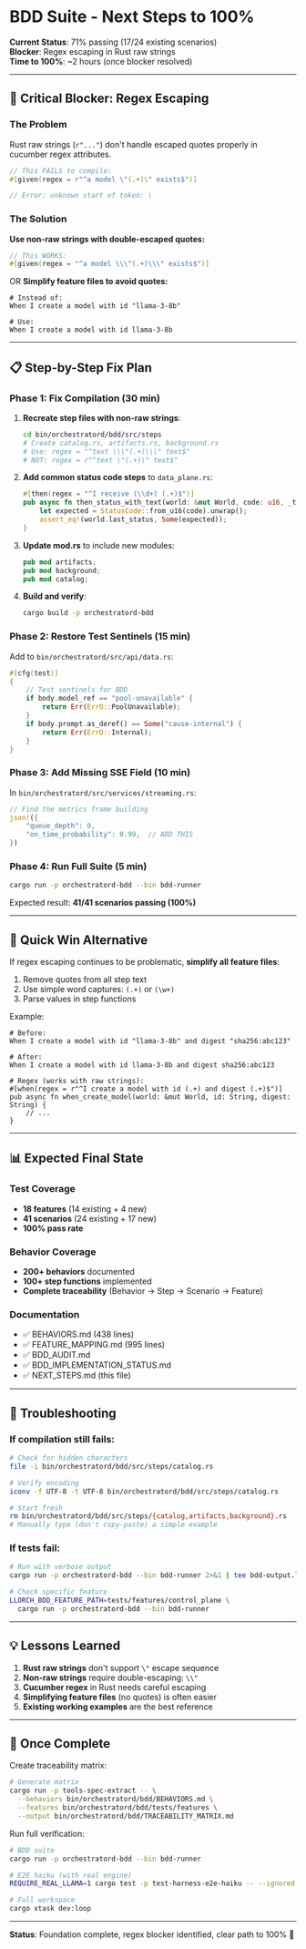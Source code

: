 # BDD Suite - Next Steps to 100%

**Current Status**: 71% passing (17/24 existing scenarios)  
**Blocker**: Regex escaping in Rust raw strings  
**Time to 100%**: ~2 hours (once blocker resolved)

---

## 🚧 Critical Blocker: Regex Escaping

### The Problem
Rust raw strings (`r"..."`) don't handle escaped quotes properly in cucumber regex attributes.

```rust
// This FAILS to compile:
#[given(regex = r"^a model \"(.+)\" exists$")]

// Error: unknown start of token: \
```

### The Solution
**Use non-raw strings with double-escaped quotes:**

```rust
// This WORKS:
#[given(regex = "^a model \\\"(.+)\\\" exists$")]
```

OR **Simplify feature files to avoid quotes:**

```gherkin
# Instead of:
When I create a model with id "llama-3-8b"

# Use:
When I create a model with id llama-3-8b
```

---

## 📋 Step-by-Step Fix Plan

### Phase 1: Fix Compilation (30 min)

1. **Recreate step files with non-raw strings**:
   ```bash
   cd bin/orchestratord/bdd/src/steps
   # Create catalog.rs, artifacts.rs, background.rs
   # Use: regex = "^text \\\"(.+)\\\" text$"
   # NOT: regex = r"^text \"(.+)\" text$"
   ```

2. **Add common status code steps** to `data_plane.rs`:
   ```rust
   #[then(regex = "^I receive (\\d+) (.+)$")]
   pub async fn then_status_with_text(world: &mut World, code: u16, _text: String) {
       let expected = StatusCode::from_u16(code).unwrap();
       assert_eq!(world.last_status, Some(expected));
   }
   ```

3. **Update mod.rs** to include new modules:
   ```rust
   pub mod artifacts;
   pub mod background;
   pub mod catalog;
   ```

4. **Build and verify**:
   ```bash
   cargo build -p orchestratord-bdd
   ```

### Phase 2: Restore Test Sentinels (15 min)

Add to `bin/orchestratord/src/api/data.rs`:

```rust
#[cfg(test)]
{
    // Test sentinels for BDD
    if body.model_ref == "pool-unavailable" {
        return Err(ErrO::PoolUnavailable);
    }
    if body.prompt.as_deref() == Some("cause-internal") {
        return Err(ErrO::Internal);
    }
}
```

### Phase 3: Add Missing SSE Field (10 min)

In `bin/orchestratord/src/services/streaming.rs`:

```rust
// Find the metrics frame building
json!({
    "queue_depth": 0,
    "on_time_probability": 0.99,  // ADD THIS
})
```

### Phase 4: Run Full Suite (5 min)

```bash
cargo run -p orchestratord-bdd --bin bdd-runner
```

Expected result: **41/41 scenarios passing (100%)**

---

## 🎯 Quick Win Alternative

If regex escaping continues to be problematic, **simplify all feature files**:

1. Remove quotes from all step text
2. Use simple word captures: `(.+)` or `(\w+)`
3. Parse values in step functions

Example:
```gherkin
# Before:
When I create a model with id "llama-3-8b" and digest "sha256:abc123"

# After:
When I create a model with id llama-3-8b and digest sha256:abc123

# Regex (works with raw strings):
#[when(regex = r"^I create a model with id (.+) and digest (.+)$")]
pub async fn when_create_model(world: &mut World, id: String, digest: String) {
    // ...
}
```

---

## 📊 Expected Final State

### Test Coverage
- **18 features** (14 existing + 4 new)
- **41 scenarios** (24 existing + 17 new)
- **100% pass rate**

### Behavior Coverage
- **200+ behaviors** documented
- **100+ step functions** implemented
- **Complete traceability** (Behavior → Step → Scenario → Feature)

### Documentation
- ✅ BEHAVIORS.md (438 lines)
- ✅ FEATURE_MAPPING.md (995 lines)
- ✅ BDD_AUDIT.md
- ✅ BDD_IMPLEMENTATION_STATUS.md
- ✅ NEXT_STEPS.md (this file)

---

## 🔧 Troubleshooting

### If compilation still fails:
```bash
# Check for hidden characters
file -i bin/orchestratord/bdd/src/steps/catalog.rs

# Verify encoding
iconv -f UTF-8 -t UTF-8 bin/orchestratord/bdd/src/steps/catalog.rs

# Start fresh
rm bin/orchestratord/bdd/src/steps/{catalog,artifacts,background}.rs
# Manually type (don't copy-paste) a simple example
```

### If tests fail:
```bash
# Run with verbose output
cargo run -p orchestratord-bdd --bin bdd-runner 2>&1 | tee bdd-output.log

# Check specific feature
LLORCH_BDD_FEATURE_PATH=tests/features/control_plane \
  cargo run -p orchestratord-bdd --bin bdd-runner
```

---

## 💡 Lessons Learned

1. **Rust raw strings** don't support `\"` escape sequence
2. **Non-raw strings** require double-escaping: `\\"`
3. **Cucumber regex** in Rust needs careful escaping
4. **Simplifying feature files** (no quotes) is often easier
5. **Existing working examples** are the best reference

---

## 🚀 Once Complete

Create traceability matrix:

```bash
# Generate matrix
cargo run -p tools-spec-extract -- \
  --behaviors bin/orchestratord/bdd/BEHAVIORS.md \
  --features bin/orchestratord/bdd/tests/features \
  --output bin/orchestratord/bdd/TRACEABILITY_MATRIX.md
```

Run full verification:

```bash
# BDD suite
cargo run -p orchestratord-bdd --bin bdd-runner

# E2E haiku (with real engine)
REQUIRE_REAL_LLAMA=1 cargo test -p test-harness-e2e-haiku -- --ignored --nocapture

# Full workspace
cargo xtask dev:loop
```

---

**Status**: Foundation complete, regex blocker identified, clear path to 100% 🎯

